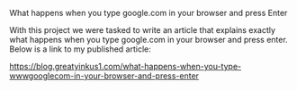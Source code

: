 What happens when you type google.com in your browser and press Enter

With this project we were tasked to write an article that explains exactly what happens when you type google.com in your browser and press enter. Below is a link to my published article:

https://blog.greatyinkus1.com/what-happens-when-you-type-wwwgooglecom-in-your-browser-and-press-enter
